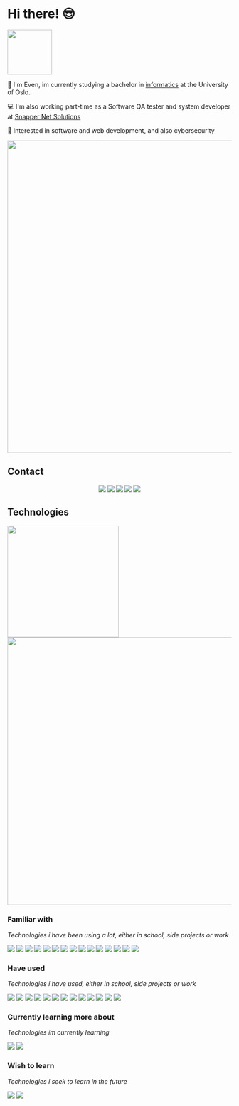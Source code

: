 # Hi there! 😎
<img width='100' src="https://hits.seeyoufarm.com/api/count/incr/badge.svg?url=https%3A%2F%2Fgithub.com%2EvenGal%2Fhit-counter&count_bg=%236DAC3D&title_bg=%23555555&icon=grafana.svg&icon_color=%23E7E7E7&title=hits&edge_flat=false" />

👱 I'm Even, im currently studying a bachelor in [informatics](https://www.uio.no/studier/program/informatikk-programmering/index.html) at the University of Oslo.

💻 I'm also working part-time as a Software QA tester and system developer at [Snapper Net Solutions](https://www.snapper.no/)

🧐 Interested in software and web development, and also cybersecurity

<img width='700' src="https://github-profile-summary-cards.vercel.app/api/cards/profile-details?username=EvenGal&theme=vue" />

## Contact
<p align="center">
  <strong> <a href="https://www.linkedin.com/in/even-gal%C3%A5sen-a9565517b/"><img src="https://img.shields.io/badge/LinkedIn-0077B5?style=for-the-badge&logo=linkedin&logoColor=white"/></a>
  </strong>
  <strong> <a href="https://www.facebook.com/even.galaasen/"><img src="https://img.shields.io/badge/Facebook-1877F2?style=for-the-badge&logo=facebook&logoColor=white"/></a>       </strong>
  <strong> <a href="https://www.instagram.com/evengalaasen/"><img src="https://img.shields.io/badge/Instagram-E4405F?style=for-the-badge&logo=instagram&logoColor=white"/></a>       </strong>
  <strong> <a href="mailto: even.galaasen@hotmail.com"><img src="https://img.shields.io/badge/Microsoft_Outlook-0078D4?style=for-the-badge&logo=microsoft-outlook&logoColor=white"/></a>
  </strong>
  <strong> <a href="mailto: even@snapper.no"><img src="https://img.shields.io/badge/Gmail-D14836?style=for-the-badge&logo=gmail&logoColor=white"/></a>
  </strong>
</p>


## Technologies
<img width='250' src="https://github-readme-stats.vercel.app/api/top-langs/?username=EvenGal" /> <img width='600' src="https://github-readme-stats.vercel.app/api?username=EvenGal" />

### Familiar with
*Technologies i have been using a lot, either in school, side projects or work*

<a href="https://www.java.com/en/"><img src="https://img.shields.io/badge/Java-ED8B00?style=for-the-badge&logo=java&logoColor=white"/></a>
<a href="https://www.python.org/"><img src="https://img.shields.io/badge/Python-FFD43B?style=for-the-badge&logo=python&logoColor=blue"/></a>
<a href="https://numpy.org/"><img src="https://img.shields.io/badge/Numpy-777BB4?style=for-the-badge&logo=numpy&logoColor=white"/></a>
<a href="https://www.postgresql.org/"><img src="https://img.shields.io/badge/PostgreSQL-316192?style=for-the-badge&logo=postgresql&logoColor=white"/></a>
<a href="https://www.mysql.com/"><img src="https://img.shields.io/badge/MySQL-005C84?style=for-the-badge&logo=mysql&logoColor=white"/></a>
<a href="https://www.linode.com/"><img src="https://img.shields.io/badge/Linode-00A95C?style=for-the-badge&logo=Linode&logoColor=white"/></a>
<a href="https://www.linux.org/"><img src="https://img.shields.io/badge/Linux-FCC624?style=for-the-badge&logo=linux&logoColor=black"/></a>
<a href="https://www.microsoft.com/nb-no/windows?r=1"><img src="https://img.shields.io/badge/Windows-0078D6?style=for-the-badge&logo=windows&logoColor=white"/></a>
<a href="https://git-scm.com/"><img src="https://img.shields.io/badge/git%20-%23F05033.svg?&style=for-the-badge&logo=git&logoColor=white"/></a>
<a href="https://en.wikipedia.org/wiki/HTML5"><img src="https://img.shields.io/badge/html5%20-%23E34F26.svg?&style=for-the-badge&logo=html5&logoColor=white"/></a>
<a href="https://no.wikipedia.org/wiki/Cascading_Style_Sheets"><img src="https://img.shields.io/badge/CSS3-1572B6?style=for-the-badge&logo=css3&logoColor=white"/></a>
<a href="https://www.postman.com/"><img src="https://img.shields.io/badge/Postman-FF6C37?style=for-the-badge&logo=Postman&logoColor=white"/></a>
<a href="https://code.visualstudio.com/"><img src="https://img.shields.io/badge/Visual_Studio_Code-0078D4?style=for-the-badge&logo=visual%20studio%20code&logoColor=white"/></a>
<a href="https://cypress.io"><img src="https://img.shields.io/badge/Cypress-17202C?style=for-the-badge&logo=cypress&logoColor=white"/></a>
<a href="https://www.notion.so/product"><img src="https://img.shields.io/badge/Notion-000000?style=for-the-badge&logo=notion&logoColor=white"/></a>

### Have used
*Technologies i have used, either in school, side projects or work*

<a href="https://reactjs.org/"><img src="https://img.shields.io/badge/react-%2320232a.svg?style=for-the-badge&logo=react&logoColor=%2361DAFB"/></a>
<a href="https://www.fastify.io/"><img src="https://img.shields.io/badge/fastify-202020?style=for-the-badge&logo=fastify&logoColor=white"/></a>
<a href="https://www.javascript.com/"><img src="https://img.shields.io/badge/JavaScript-323330?style=for-the-badge&logo=javascript&logoColor=F7DF1E"/></a>
<a href="https://nodejs.org/en/"><img src="https://img.shields.io/badge/Node.js-339933?style=for-the-badge&logo=nodedotjs&logoColor=white"/></a>
<a href="https://www.mongodb.com/"><img src="https://img.shields.io/badge/MongoDB-4EA94B?style=for-the-badge&logo=mongodb&logoColor=white"/></a>
<a href="https://en.wikipedia.org/wiki/C_(programming_language)"><img src="https://img.shields.io/badge/C-00599C?style=for-the-badge&logo=c&logoColor=white"/></a>
<a href="https://kotlinlang.org/"><img src="https://img.shields.io/badge/Kotlin-0095D5?&style=for-the-badge&logo=kotlin&logoColor=white"/></a>
<a href="https://developer.android.com/studio"><img src="https://img.shields.io/badge/Android_Studio-3DDC84?style=for-the-badge&logo=android-studio&logoColor=white"/></a>
<a href="https://www.figma.com/"><img src="https://img.shields.io/badge/Figma-F24E1E?style=for-the-badge&logo=figma&logoColor=white"/></a>
<a href="https://www.djangoproject.com"><img src="https://img.shields.io/badge/Django-092E20?style=for-the-badge&logo=django&logoColor=green"/></a>
<a href="https://pandas.pydata.org/"><img src="https://img.shields.io/badge/Pandas-2C2D72?style=for-the-badge&logo=pandas&logoColor=white"/></a>
<a href="https://www.r-project.org/"><img src="https://img.shields.io/badge/R-276DC3?style=for-the-badge&logo=r&logoColor=white"/></a>
<a href="https://trello.com/"><img src="https://img.shields.io/badge/Trello-0052CC?style=for-the-badge&logo=trello&logoColor=white"/></a>

### Currently learning more about
*Technologies im currently learning*

<a href="https://reactjs.org/"><img src="https://img.shields.io/badge/react-%2320232a.svg?style=for-the-badge&logo=react&logoColor=%2361DAFB"/></a>
<a href="https://www.kali.org"><img src="https://img.shields.io/badge/Kali_Linux-557C94?style=for-the-badge&logo=kali-linux&logoColor=white"/></a>


### Wish to learn
*Technologies i seek to learn in the future*

<a href="https://www.docker.com"/><img src="https://img.shields.io/badge/Docker-2CA5E0?style=for-the-badge&logo=docker&logoColor=white"/></a>
<a href="https://www.kubernetes.com"/><img src="https://img.shields.io/badge/kubernetes-326ce5.svg?&style=for-the-badge&logo=kubernetes&logoColor=white"/></a>
